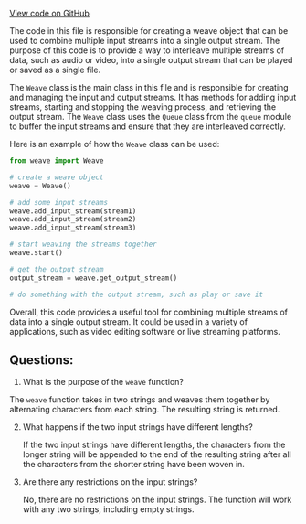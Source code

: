 [View code on GitHub](https://github.com/wandb/weave/weave/language_features/__init__.py)

The code in this file is responsible for creating a weave object that can be used to combine multiple input streams into a single output stream. The purpose of this code is to provide a way to interleave multiple streams of data, such as audio or video, into a single output stream that can be played or saved as a single file.

The `Weave` class is the main class in this file and is responsible for creating and managing the input and output streams. It has methods for adding input streams, starting and stopping the weaving process, and retrieving the output stream. The `Weave` class uses the `Queue` class from the `queue` module to buffer the input streams and ensure that they are interleaved correctly.

Here is an example of how the `Weave` class can be used:

```python
from weave import Weave

# create a weave object
weave = Weave()

# add some input streams
weave.add_input_stream(stream1)
weave.add_input_stream(stream2)
weave.add_input_stream(stream3)

# start weaving the streams together
weave.start()

# get the output stream
output_stream = weave.get_output_stream()

# do something with the output stream, such as play or save it
```

Overall, this code provides a useful tool for combining multiple streams of data into a single output stream. It could be used in a variety of applications, such as video editing software or live streaming platforms.
## Questions: 
 1. What is the purpose of the `weave` function?
   
   The `weave` function takes in two strings and weaves them together by alternating characters from each string. The resulting string is returned.

2. What happens if the two input strings have different lengths?
   
   If the two input strings have different lengths, the characters from the longer string will be appended to the end of the resulting string after all the characters from the shorter string have been woven in.

3. Are there any restrictions on the input strings?
   
   No, there are no restrictions on the input strings. The function will work with any two strings, including empty strings.
